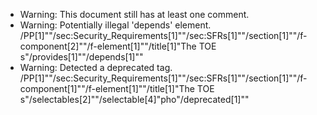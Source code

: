 * Warning: This document still has at least one comment.
* Warning: Potentially illegal 'depends' element.
          /PP[1]""/sec:Security_Requirements[1]""/sec:SFRs[1]""/section[1]""/f-component[2]""/f-element[1]""/title[1]"The TOE s"/provides[1]""/depends[1]""
* Warning: Detected a deprecated tag. /PP[1]""/sec:Security_Requirements[1]""/sec:SFRs[1]""/section[1]""/f-component[1]""/f-element[1]""/title[1]"The TOE s"/selectables[2]""/selectable[4]"pho"/deprecated[1]""
